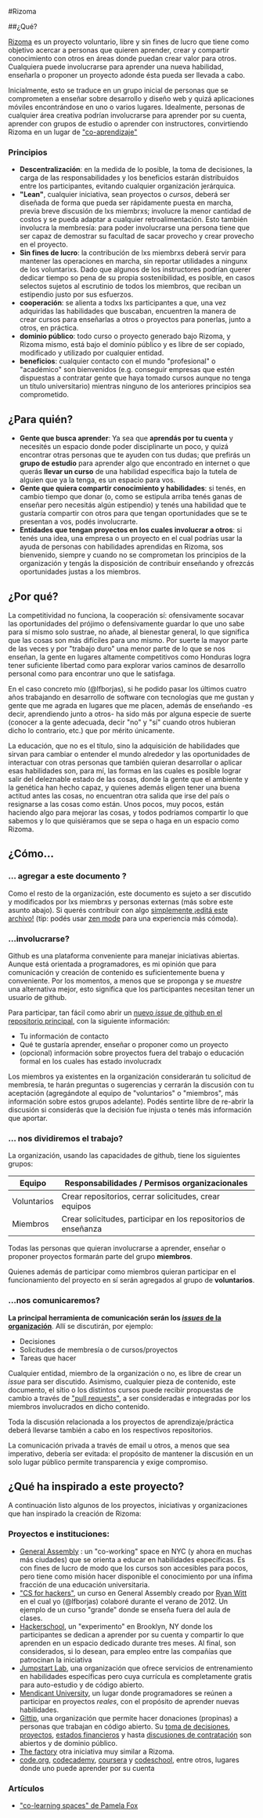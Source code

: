 #Rizoma

##¿Qué?

[Rizoma][1] es un proyecto voluntario, libre y sin fines de lucro que tiene como objetivo acercar a personas que quieren aprender, crear y compartir conocimiento con otros en áreas donde puedan crear valor para otros. Cualquiera puede involucrarse para aprender una nueva habilidad, enseñarla o proponer un proyecto adonde ésta pueda ser llevada a cabo.

Inicialmente, esto se traduce en un grupo inicial de personas que se comprometen a enseñar sobre desarrollo y diseño web y quizá aplicaciones móviles encontrándose en uno o varios lugares. Idealmente, personas de cualquier área creativa podrían involucrarse para aprender por su cuenta, aprender con grupos de estudio o aprender con instructores, convirtiendo Rizoma en un lugar de ["co-aprendizaje"](http://blog.pamelafox.org/2013/03/co-learning-spaces.html)

### Principios

* __Descentralización__: en la medida de lo posible, la toma de decisiones, la carga de las responsabilidades y los beneficios estarán distribuidos entre los participantes, evitando cualquier organización jerárquica.
* __"Lean"__, cualquier iniciativa, sean proyectos o _cursos_, deberá ser diseñada de forma que pueda ser rápidamente puesta en marcha, previa breve discusión de lxs miembrxs; involucre la menor cantidad de costos y se pueda adaptar a cualquier retroalimentación. Esto también involucra la membresía: para poder involucrarse una persona tiene que ser capaz de demostrar su facultad de sacar provecho y crear provecho en el proyecto.
* __Sin fines de lucro__: la contribución de lxs miembrxs deberá servir para mantener las operaciones en marcha, sin reportar utilidades a ningunx de los voluntarixs. Dado que algunos de los instructores podrían querer dedicar tiempo so pena de su propia sostenibilidad, es posible, en casos selectos sujetos al escrutinio de todos los miembros, que reciban un estipendio justo por sus esfuerzos.
*  __cooperación__: se alienta a todxs lxs participantes a que, una vez adquiridas las habilidades que buscaban, encuentren la manera de crear cursos para enseñarlas a otros o proyectos para ponerlas, junto a otros, en práctica. 
* __dominio público__: todo curso o proyecto generado bajo Rizoma, y Rizoma mismo, está bajo el dominio público y es libre de ser copiado, modificado y utilizado por cualquier entidad. 
* __beneficios__: cualquier contacto con el mundo "profesional" o "académico" son bienvenidos (e.g. conseguir empresas que estén dispuestas a contratar gente que haya tomado cursos aunque no tenga un título universitario) mientras ninguno de los anteriores principios sea comprometido. 

## ¿Para quién?

* __Gente que busca aprender__: Ya sea que __aprendás por tu cuenta__ y necesités un espacio donde poder disciplinarte un poco, y quizá encontrar otras personas que te ayuden con tus dudas; que prefirás un __grupo de estudio__ para aprender algo que encontrado en internet o que querás __llevar un curso__ de una habilidad específica bajo la tutela de alguien que ya la tenga, es un espacio para vos.
* __Gente que quiera compartir conocimiento y habilidades__: si tenés, en cambio tiempo que donar (o, como se estipula arriba tenés ganas de enseñar pero necesitás algún estipendio) y tenés una habilidad que te gustaría compartir con otros para que tengan oportunidades que se te presentan a vos, podés involucrarte.
* __Entidades que tengan proyectos en los cuales involucrar a otros__: si tenés una idea, una empresa o un proyecto en el cual podrías usar la ayuda de personas con habilidades aprendidas en Rizoma, sos bienvenido, siempre y cuando no se comprometan los principios de la organización y tengás la disposición de contribuir enseñando y ofrezcás oportunidades justas a los miembros. 

## ¿Por qué?

La competitividad no funciona, la cooperación sí: ofensivamente socavar las oportunidades del prójimo o defensivamente guardar lo que uno sabe para sí mismo solo sustrae, no añade, al bienestar general, lo que significa que las cosas son más difíciles para uno mismo. Por suerte la mayor parte de las veces y por "trabajo duro" una menor parte de lo que se nos enseñan, la gente en lugares altamente competitivos como Honduras logra tener suficiente libertad como para explorar varios caminos de desarrollo personal como para encontrar uno que le satisfaga. 

En el caso concreto mío (@lfborjas), si he podido pasar los últimos cuatro años trabajando en desarrollo de software con tecnologías que me gustan y gente que me agrada en lugares que me placen, además de enseñando -es decir, aprendiendo junto a otros- ha sido más por alguna especie de suerte (conocer a la gente adecuada, decir "no" y "sí" cuando otros hubieran dicho lo contrario, etc.) que por mérito únicamente. 

La educación, que no es el título, sino la adquisición de habilidades que sirvan para cambiar o entender el mundo alrededor y las oportunidades de interactuar con otras personas que también quieran desarrollar o aplicar esas habilidades son, para mí, las formas en las cuales es posible lograr salir del deleznable estado de las cosas, donde la gente que el ambiente y la genética han hecho capaz, y quienes además eligen tener una buena actitud antes las cosas, no encuentran otra salida que irse del país o resignarse a las cosas como están. Unos pocos, muy pocos, están haciendo algo para mejorar las cosas, y todos podríamos compartir lo que sabemos y lo que quisiéramos que se sepa o haga en un espacio como Rizoma.

## ¿Cómo... 

### ... agregar a este documento ?

Como el resto de la organización, este documento es sujeto a ser discutido y modificados por lxs miembrxs y personas externas (más sobre este asunto abajo). Si querés contribuir con algo [simplemente ¡editá este archivo!](https://github.com/blog/905-edit-like-an-ace) (tip: podés usar [zen mode](https://github.com/blog/1379-zen-writing-mode) para una experiencia más cómoda).

### ...involucrarse?

Github es una plataforma conveniente para manejar iniciativas abiertas. Aunque está orientada a programadores, es mi opinión que para comunicación y creación de contenido es suficientemente buena y conveniente. Por los momentos, a menos que se proponga y se _muestre_ una alternativa mejor, esto significa que los participantes necesitan tener un usuario de github. 

Para participar, tan fácil como abrir un [nuevo _issue_ de github en el repositorio principal](https://github.com/rizoma/org/issues/new), con la siguiente información:

* Tu información de contacto
* Qué te gustaría aprender, enseñar o proponer como un proyecto
* (opcional) información sobre proyectos fuera del trabajo o educación formal en los cuales has estado involucradx

Los miembros ya existentes en la organización considerarán tu solicitud de membresía, te harán preguntas o sugerencias y cerrarán la discusión con tu aceptación (agregándote al equipo de "voluntarios" o "miembros", más información sobre estos grupos adelante). Podés sentirte libre de re-abrir la discusión si considerás que la decisión fue injusta o tenés más información que aportar.

### ... nos dividiremos el trabajo?

La organización, usando las capacidades de github, tiene los siguientes grupos:

| Equipo        | Responsabilidades / Permisos organizacionales                      |
| --------------- | -----------------------------------------------------------------------------------   |
| Voluntarios |  Crear repositorios, cerrar solicitudes, crear equipos                 |
| Miembros    |  Crear solicitudes, participar en los repositorios de enseñanza |

Todas las personas que quieran involucrarse a aprender, enseñar o proponer proyectos formarán parte del grupo __miembros__. 

Quienes además de participar como miembros quieran participar en el funcionamiento del proyecto en sí serán agregados al grupo de __voluntarios__. 

### ...nos comunicaremos?

__La principal herramienta de comunicación serán los [_issues_ de la organización](https://github.com/rizoma/org/issues)__. Allí se discutirán, por ejemplo:

* Decisiones
* Solicitudes de membresía o de cursos/proyectos
* Tareas que hacer

Cualquier entidad, miembro de la organización o no, es libre de crear un _issue_ para ser discutido. Asimismo, cualquier pieza de contenido, este documento, el sitio o los distintos cursos puede recibir propuestas de cambio a través de ["pull requests"](https://help.github.com/articles/using-pull-requests), a ser consideradas e integradas por los miembros involucrados en dicho contenido. 

Toda la discusión relacionada a los proyectos de aprendizaje/práctica deberá llevarse también a cabo en los respectivos repositorios. 

La comunicación privada a través de email u otros, a menos que sea imperativo, debería ser evitada: el propósito de mantener la discusión en un solo lugar público permite transparencia y exige compromiso.

## ¿Qué ha inspirado a este proyecto?

A continuación listo algunos de los proyectos, iniciativas y organizaciones que han inspirado la creación de Rizoma:


### Proyectos e instituciones:

* [General Assembly](http://generalassemb.ly/) : un "co-working" space en NYC (y ahora en muchas más ciudades) que se orienta a educar en habilidades específicas. Es con fines de lucro de modo que los cursos son accesibles para pocos, pero tiene como misión hacer disponible el conocimiento por una ínfima fracción de una educación universitaria.
* ["CS for hackers"](http://cs4h.com/), un curso en General Assembly creado por [Ryan Witt](http://ryan.sh) en el cual yo (@lfborjas) colaboré durante el verano de 2012. Un ejemplo de un curso "grande" donde se enseña fuera del aula de clases. 
* [Hackerschool](https://www.hackerschool.com/manual), un "experimento" en Brooklyn, NY donde los participantes se dedican a aprender por su cuenta y compartir lo que aprenden en un espacio dedicado durante tres meses. Al final, son considerados, si lo desean, para empleo entre las compañías que patrocinan la iniciativa
* [Jumpstart Lab](http://jumpstartlab.com/), una organización que ofrece servicios de entrenamiento en habilidades específicas pero cuya currícula es completamente gratis para auto-estudio y de código abierto.
* [Mendicant University](http://mendicantuniversity.org/), un lugar donde programadores se reúnen a participar en proyectos _reales_, con el propósito de aprender nuevas habilidades.
* [Gittip](https://www.gittip.com/about/), una organización que permite hacer donaciones (propinas) a personas que trabajan en código abierto. Su [toma de decisiones](https://github.com/gittip/www.gittip.com/issues), [proyectos](https://github.com/gittip), [estados financieros](https://www.gittip.com/about/charts.html) y hasta [discusiones de contratación](https://github.com/gittip/humans/issues) son abiertos y de dominio público. 
* [The factory](http://workthefactory.com/colearning) otra iniciativa muy similar a Rizoma.
* [code.org](http://www.code.org/), [codecademy](http://www.codecademy.com), [coursera](http://www.coursera.org) y [codeschool](http://www.codeschool.com), entre otros, lugares donde uno puede aprender por su cuenta

### Artículos

* ["co-learning spaces" de Pamela Fox](http://blog.pamelafox.org/2013/03/co-learning-spaces.html)

[1]: http://es.wikipedia.org/wiki/Rizoma_(filosof%C3%ADa) "Rizoma: según Deleuze y Guattari"

